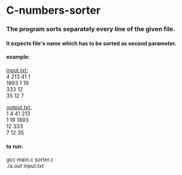# C-numbers-sorter
<h3>
  The program sorts separately every line of the given file.
</h3>
<h4>
  It expects file's name which has to be sorted as second parameter.
</h4>

<div>
  <h4>
    example:
  </h4>
  <p>
    <a href="https://github.com/leedskiy/c-file-sorter/blob/main/input.txt" targer="_blank">input.txt:</a><br/>
    4 213 41 1<br/>
    1893 1 19<br/>
    333 12<br/>
    35 12 7<br/>
  </p>
  <p>
    <a href="https://github.com/leedskiy/c-file-sorter/blob/main/output.txt" targer="_blank">output.txt:</a><br/>
    1 4 41 213<br/>
    1 19 1893<br/> 
    12 333<br/>
    7 12 35<br/>
  </p>
</div>

<h4>
  to run:
</h4>
<p>
  gcc main.c sorter.c<br/>
  ./a.out input.txt<br/>
</p>
